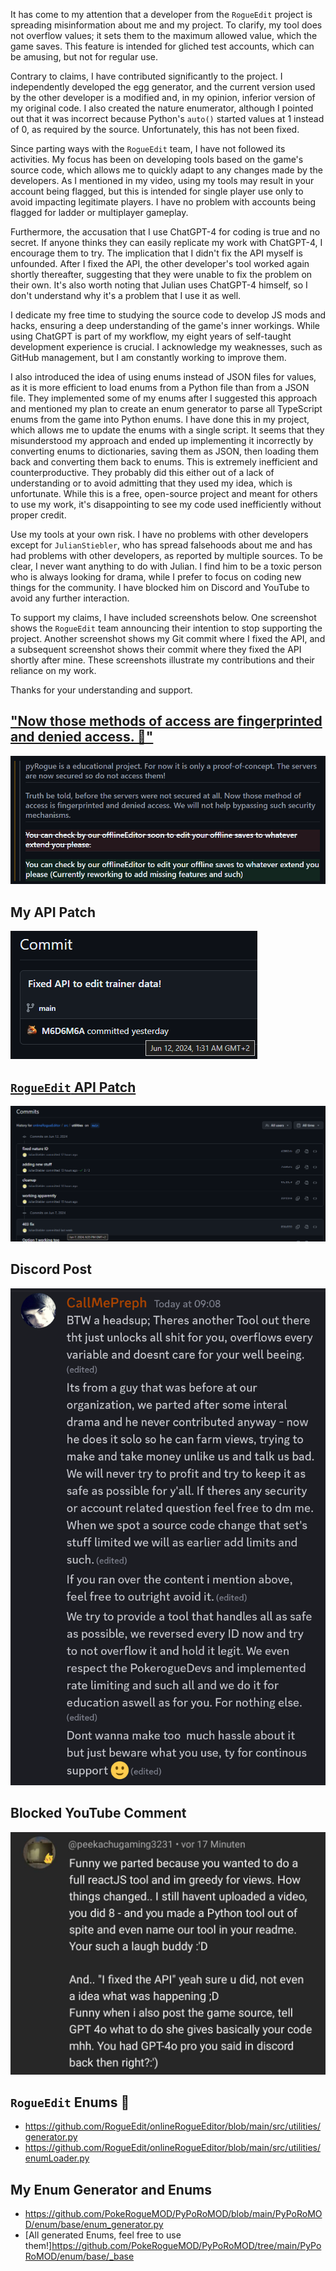 It has come to my attention that a developer from the `RogueEdit` project is spreading misinformation about me and my project. To clarify, my tool does not overflow values; it sets them to the maximum allowed value, which the game saves. This feature is intended for gliched test accounts, which can be amusing, but not for regular use.

Contrary to claims, I have contributed significantly to the project. I independently developed the egg generator, and the current version used by the other developer is a modified and, in my opinion, inferior version of my original code. I also created the nature enumerator, although I pointed out that it was incorrect because Python's `auto()` started values at 1 instead of 0, as required by the source. Unfortunately, this has not been fixed.

Since parting ways with the `RogueEdit` team, I have not followed its activities. My focus has been on developing tools based on the game's source code, which allows me to quickly adapt to any changes made by the developers. As I mentioned in my video, using my tools may result in your account being flagged, but this is intended for single player use only to avoid impacting legitimate players. I have no problem with accounts being flagged for ladder or multiplayer gameplay.

Furthermore, the accusation that I use ChatGPT-4 for coding is true and no secret. If anyone thinks they can easily replicate my work with ChatGPT-4, I encourage them to try. The implication that I didn't fix the API myself is unfounded. After I fixed the API, the other developer's tool worked again shortly thereafter, suggesting that they were unable to fix the problem on their own. It's also worth noting that Julian uses ChatGPT-4 himself, so I don't understand why it's a problem that I use it as well.

I dedicate my free time to studying the source code to develop JS mods and hacks, ensuring a deep understanding of the game's inner workings. While using ChatGPT is part of my workflow, my eight years of self-taught development experience is crucial. I acknowledge my weaknesses, such as GitHub management, but I am constantly working to improve them.

I also introduced the idea of using enums instead of JSON files for values, as it is more efficient to load enums from a Python file than from a JSON file. They implemented some of my enums after I suggested this approach and mentioned my plan to create an enum generator to parse all TypeScript enums from the game into Python enums. I have done this in my project, which allows me to update the enums with a single script. It seems that they misunderstood my approach and ended up implementing it incorrectly by converting enums to dictionaries, saving them as JSON, then loading them back and converting them back to enums. This is extremely inefficient and counterproductive. They probably did this either out of a lack of understanding or to avoid admitting that they used my idea, which is unfortunate. While this is a free, open-source project and meant for others to use my work, it's disappointing to see my code used inefficiently without proper credit.

Use my tools at your own risk. I have no problems with other developers except for `JulianStiebler`, who has spread falsehoods about me and has had problems with other developers, as reported by multiple sources. To be clear, I never want anything to do with Julian. I find him to be a toxic person who is always looking for drama, while I prefer to focus on coding new things for the community. I have blocked him on Discord and YouTube to avoid any further interaction.

To support my claims, I have included screenshots below. One screenshot shows the `RogueEdit` team announcing their intention to stop supporting the project. Another screenshot shows my Git commit where I fixed the API, and a subsequent screenshot shows their commit where they fixed the API shortly after mine. These screenshots illustrate my contributions and their reliance on my work.

Thanks for your understanding and support.

## ["Now those methods of access are fingerprinted and denied access. 🤡"](https://github.com/RogueEdit/onlineRogueEditor/commit/492cc388b0c45dfd4528b171a30b3ad55014d1c7?short_path=b335630#diff-b335630551682c19a781afebcf4d07bf978fb1f8ac04c6bf87428ed5106870f5)

![Now those methods of access are fingerprinted and denied access.](./proof3.png)

## My API Patch

![My API Patch](./proof2.png)

## [`RogueEdit` API Patch](https://github.com/RogueEdit/onlineRogueEditor/commit/22f11fe661b551709ff1bf00422a59cf07cce7a4)

![RogueEdit API Patch](./proof1.png)

## Discord Post

![Discord Post](./proof4.png)

## Blocked YouTube Comment

![Blocked YouTube Comment](./proof5.png)

## `RogueEdit` Enums 🤡

-   https://github.com/RogueEdit/onlineRogueEditor/blob/main/src/utilities/generator.py
-   https://github.com/RogueEdit/onlineRogueEditor/blob/main/src/utilities/enumLoader.py

## My Enum Generator and Enums

-   https://github.com/PokeRogueMOD/PyPoRoMOD/blob/main/PyPoRoMOD/enum/base/enum_generator.py
-   [All generated Enums, feel free to use them!]https://github.com/PokeRogueMOD/PyPoRoMOD/tree/main/PyPoRoMOD/enum/base/_base
